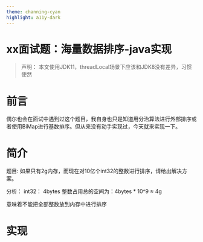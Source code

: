 ```yaml
---
theme: channing-cyan
highlight: a11y-dark
---
```


# xx面试题：海量数据排序-java实现

> 声明： 本文使用JDK11，threadLocal场景下应该和JDK8没有差异，习惯使然
# 前言
偶尔也会在面试中遇到过这个题目，我自身也只是知道用分治算法进行外部排序或者使用BiMap进行基数排序。但从来没有动手实现过，今天就来实现一下。


# 简介
题目: 如果只有2g内存，而现在对10亿个int32的整数进行排序，请给出解决方案。

分析：
  int32： 4bytes
  整数占用总的空间为：4bytes * 10^9 ≈ 4g

意味着不能把全部整数放到内存中进行排序



# 实现


